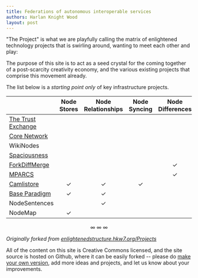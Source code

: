 ```yaml
---
title: Federations of autonomous interoperable services
authors: Harlan Knight Wood
layout: post
---
```


"The Project" is what we are playfully calling
the matrix of enlightened technology projects that is swirling around, 
wanting to meet each other and play:

The purpose of this site is to act as a seed crystal for the coming together of a post-scarcity creativity economy,
and the various existing projects that comprise this movement already.            

The list below is a _starting point only_ of key infrastructure projects.  


|                          | Node Stores                 | Node Relationships        | Node Syncing              | Node Differences      | Node Merging                | Node Transforms          | Node Visualization       | Node Navigation    | Trust Ratings               |
|:-------------------------|:---------------------------:|:-------------------------:|:-------------------------:|:---------------------:|:---------------------------:|:------------------------:|:------------------------:|:------------------:|:---------------------------:|
| [The Trust Exchange][]   |                             |                           |                           |                       |                             |                          |                          |                    | &#x2713;                    |
| [Core Network][]         |                             |                           |                           |                       |                             |                          | &#x2713;                 | &#x2713;           |                             |
| WikiNodes                |                             |                           |                           |                       |                             |                          | &#x2713;                 | &#x2713;           |                             |
| [Spaciousness][]         |                             |                           |                           |                       |                             | &#x2713;                 | &#x2713;                 | &#x2713;           |                             |
| [ForkDiffMerge][]        |                             |                           |                           |  &#x2713;             |  &#x2713;                   |                          |                          |                    |                             |
| [MPARCS][]               |                             |                           |                           |  &#x2713;             |  &#x2713;                   |                          |                          |                    |                             |
| [Camlistore][]           | &#x2713;                    |  &#x2713;                 | &#x2713;                  |                       |                             |                          |                          |                    |                             |
| [Base Paradigm][]        | &#x2713;                    |  &#x2713;                 |                           |                       |                             |                          |                          |                    |                             |
| NodeSentences            |                             |  &#x2713;                 |                           |                       |                             |                          |                          |                    |                             |
| NodeMap                  | &#x2713;                    |                           |                           |                       |                             |                          |                          |                    |                             |  
  
<center>&infin; &infin; &infin;</center>  

_Originally forked from [enlightenedstructure.hkw7.org/Projects][]_

All of the content on this site is Creative Commons licensed, and the site source is hosted on Github,
where it can be easily forked -- please do 
<a href="https://github.com/onesunone/The_Project">make your own version</a>, 
add more ideas and projects,
and let us know about your improvements.



[The Trust Exchange]: http://enlightenedstructure.hkw7.org/Trust_Exchange
[Core Network]: http://enlightenedstructure.hkw7.org/Core_Network
[Spaciousness]: http://spaciousness.org/
[ForkDiffMerge]: http://enlightenedstructure.hkw7.org/ForkDiffMerge
[MPARCS]: http://enlightenedstructure.hkw7.org/Massively_Parallel_Academic_Research_Collaboration_System
[Camlistore]: http://camlistore.org/
[Base Paradigm]: http://baseparadigm.org/
[enlightenedstructure.hkw7.org/Projects]: http://enlightenedstructure.hkw7.org/Projects/
